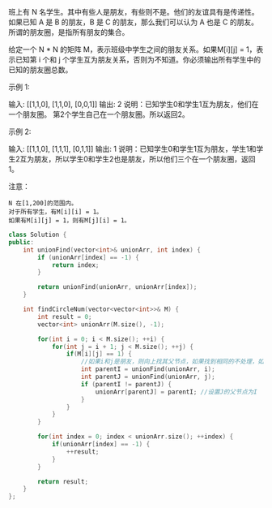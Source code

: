 班上有 N 名学生。其中有些人是朋友，有些则不是。他们的友谊具有是传递性。如果已知 A 是 B 的朋友，B 是 C 的朋友，那么我们可以认为 A 也是 C 的朋友。所谓的朋友圈，是指所有朋友的集合。

给定一个 N * N 的矩阵 M，表示班级中学生之间的朋友关系。如果M[i][j] = 1，表示已知第 i 个和 j 个学生互为朋友关系，否则为不知道。你必须输出所有学生中的已知的朋友圈总数。

示例 1:

输入: 
[[1,1,0],
 [1,1,0],
 [0,0,1]]
输出: 2 
说明：已知学生0和学生1互为朋友，他们在一个朋友圈。
第2个学生自己在一个朋友圈。所以返回2。


示例 2:

输入: 
[[1,1,0],
 [1,1,1],
 [0,1,1]]
输出: 1
说明：已知学生0和学生1互为朋友，学生1和学生2互为朋友，所以学生0和学生2也是朋友，所以他们三个在一个朋友圈，返回1。


注意：


	N 在[1,200]的范围内。
	对于所有学生，有M[i][i] = 1。
	如果有M[i][j] = 1，则有M[j][i] = 1。

~~~cpp
class Solution {
public:
    int unionFind(vector<int>& unionArr, int index) {
        if (unionArr[index] == -1) {
            return index;
        }

        return unionFind(unionArr, unionArr[index]);
    }

    int findCircleNum(vector<vector<int>>& M) {
        int result = 0;
        vector<int> unionArr(M.size(), -1);

        for(int i = 0; i < M.size(); ++i) {
            for(int j = i + 1; j < M.size(); ++j) {
                if(M[i][j] == 1) {
                    //如果i和j是朋友，则向上找其父节点，如果找到相同的不处理，如果不同，则关联两个父节点
                    int parentI = unionFind(unionArr, i);
                    int parentJ = unionFind(unionArr, j);
                    if (parentI != parentJ) {
                        unionArr[parentJ] = parentI; //设置J的父节点为I
                    }
                }
            }
        }

        for(int index = 0; index < unionArr.size(); ++index) {
            if(unionArr[index] == -1) {
                ++result;
            }
        }

        return result;
    }
};
~~~